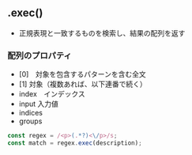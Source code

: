 ## .exec() 
- 正規表現と一致するものを検索し、結果の配列を返す
### 配列のプロパティ
- [0]　対象を包含するパターンを含む全文
- [1] 対象（複数あれば、以下連番で続く）
- index　インデックス
- input 入力値
- indices
- groups
```javascript
const regex = /<p>(.*?)<\/p>/s;
const match = regex.exec(description);
```
